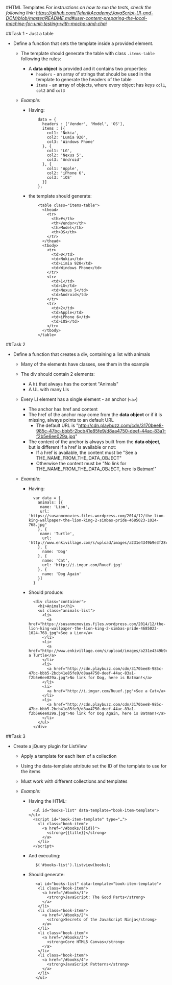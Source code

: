 #HTML Templates
_For instructions on how to run the tests, check the following link:
https://github.com/TelerikAcademy/JavaScript-UI-and-DOM/blob/master/README.md#user-content-preparing-the-local-machine-for-unit-testing-with-mocha-and-chai_

##Task 1 - Just a table

* Define a function that sets the template inside a provided element.
  * The template should generate the table with class `.items-table` following the rules:
    * A **data object** is provided and it contains two properties:
      * `headers` - an array of strings that should be used in the template to generate the headers of the table
      * `items` - an array of objects, where every object has keys `col1`, `col2` and `col3`


  * _Example:_
    * Having:


              data = {
                headers : ['Vendor', 'Model', 'OS'],
                items : [{
                  col1: 'Nokia',
                  col2: 'Lumia 920',
                  col3: 'Windows Phone'
                }, {
                  col1: 'LG',
                  col2: 'Nexus 5',
                  col3: 'Android'
                }, {
                  col1: 'Apple',
                  col2: 'iPhone 6',
                  col3: 'iOS'
                }]
              };


    * the template should generate:



              <table class="items-table">
                <thead>
                  <tr>
                    <th>#</th>
                    <th>Vendor</th>
                    <th>Model</th>
                    <th>OS</th>
                  </tr>
                </thead>
                <tbody>
                  <tr>
                    <td>0</td>
                    <td>Nokia</td>
                    <td>Limia 920</td>
                    <td>Windows Phone</td>
                  </tr>
                  <tr>
                    <td>1</td>
                    <td>LG</td>
                    <td>Nexus 5</td>
                    <td>Android</td>
                  </tr>
                  <tr>
                    <td>2</td>
                    <td>Apple</td>
                    <td>iPhone 6</td>
                    <td>iOS</td>
                  </tr>
                </tbody>
              </table>


##Task 2
* Define a function that creates a div, containing a list with animals
  * Many of the elements have classes, see them in the example
  * The div should contain 2 elements:
    * A `h1` that always has the content "Animals"
    * A UL with many LIs
  * Every LI element has a single element - an anchor (`<a>`)
    * The anchor has href and content
    * The href of the anchor may come from the **data object** or if it is missing, always points to an default URL
      * The default URL is "http://cdn.playbuzz.com/cdn/3170bee8-985c-47bc-bbb5-2bcb41e85fe9/d8aa4750-deef-44ac-83a1-f2b5e6ee029a.jpg"
    * The content of the anchor is always built from the **data object**, but is different if a href is available or not:
      * If a href is available, the content must be "See a THE_NAME_FROM_THE_DATA_OBJECT"
      * Otherwise the content must be "No link for THE_NAME_FROM_THE_DATA_OBJECT, here is Batman!"

  * _Example:_
    * Having:



            var data = {
              animals: [{
               name: 'Lion',
               url: 'https://susanmcmovies.files.wordpress.com/2014/12/the-lion-king-wallpaper-the-lion-king-2-simbas-pride-4685023-1024-768.jpg"
              }, {
               name: 'Turtle',
                url: 'http://www.enkivillage.com/s/upload/images/a231e4349b9e3f28c740d802d4565eaf.jpg'
              }, {
                name: 'Dog'
              }, {
                name: 'Cat',
                url: 'http://i.imgur.com/Ruuef.jpg'
              }, {
                name: 'Dog Again'
              }]
            }

    * Should produce:



            <div class="container">
              <h1>Animals</h1>
              <ul class="animals-list">
                <li>
                  <a href="https://susanmcmovies.files.wordpress.com/2014/12/the-lion-king-wallpaper-the-lion-king-2-simbas-pride-4685023-1024-768.jpg">See a Lion</a>
                </li>
                <li>
                  <a href="http://www.enkivillage.com/s/upload/images/a231e4349b9e3f28c740d802d4565eaf.jpg">See a Turtle</a>
                </li>
                <li>
                  <a href="http://cdn.playbuzz.com/cdn/3170bee8-985c-47bc-bbb5-2bcb41e85fe9/d8aa4750-deef-44ac-83a1-f2b5e6ee029a.jpg">No link for Dog, here is Batman!</a>
                </li>
                <li>
                  <a href="http://i.imgur.com/Ruuef.jpg">See a Cat</a>
                </li>
                <li>
                  <a href="http://cdn.playbuzz.com/cdn/3170bee8-985c-47bc-bbb5-2bcb41e85fe9/d8aa4750-deef-44ac-83a1-f2b5e6ee029a.jpg">No link for Dog Again, here is Batman!</a>
                </li>
              </ul>
            </div>

##Task 3
* Create a jQuery plugin for ListView
  * Apply a template for each item of a collection
  * Using the data-template attribute set the ID of the template to use for the items
  * Must work with different collections and templates


  * _Example:_
    * Having the HTML:


            <ul id="books-list" data-template="book-item-template"></ul>
            <script id="book-item-template" type="…">
              <li class="book-item">
                <a href="/#books/{{id}}">
                  <strong>{{title}}</strong>
                </a>
              </li>
            </script>

    * And executing:



             $('#books-list').listview(books);



    * Should generate:




             <ul id="books-list" data-template="book-item-template">
              <li class="book-item">
                <a href="/#books/1">
                  <strong>JavaScript: The Good Parts</strong>
                </a>
              </li>
              <li class="book-item">
                <a href="/#books/2">
                  <strong>Secrets of the JavaScript Ninja</strong>
                </a>
              </li>
              <li class="book-item">
                <a href="/#books/3">
                  <strong>Core HTML5 Canvas</strong>
                </a>
              </li>
              <li class="book-item">
                <a href="/#books/4">
                  <strong>JavaScript Patterns</strong>
                </a>
              </li>
             </ul>



